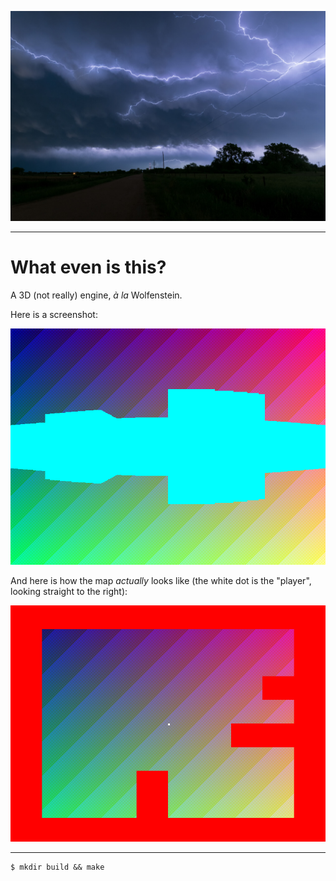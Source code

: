 ![](assets/foto.jpg)  

--- 

# What even is this?  

A 3D (not really) engine, *à la* Wolfenstein.  

Here is a screenshot:  

![](assets/view-example.png)  

And here is how the map *actually* looks like (the white dot is the "player", looking straight to the right):  

![](assets/map-example.png)  

---  

```
$ mkdir build && make
```  
